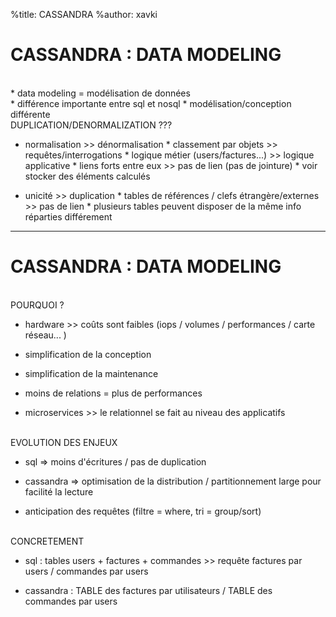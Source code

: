 %title: CASSANDRA
%author: xavki


# CASSANDRA : DATA MODELING


<br>
* data modeling = modélisation de données

<br>
* différence importante entre sql et nosql
		* modélisation/conception différente

<br>
DUPLICATION/DENORMALIZATION ???

* normalisation >> dénormalisation
		* classement par objets >> requêtes/interrogations
		* logique métier (users/factures...) >> logique applicative
		* liens forts entre eux >> pas de lien (pas de jointure)
		* voir stocker des éléments calculés

* unicité >> duplication
		* tables de références / clefs étrangère/externes >> pas de lien
		* plusieurs tables peuvent disposer de la même info réparties différement

-------------------------------------------------------------------------------------------

# CASSANDRA : DATA MODELING


<br>
POURQUOI ?

* hardware >> coûts sont faibles (iops / volumes / performances / carte réseau... )

* simplification de la conception

* simplification de la maintenance

* moins de relations = plus de performances

* microservices >> le relationnel se fait au niveau des applicatifs

<br>
EVOLUTION DES ENJEUX

* sql => moins d'écritures / pas de duplication 

* cassandra => optimisation de la distribution / partitionnement large pour facilité la lecture

* anticipation des requêtes (filtre = where, tri = group/sort)

<br>
CONCRETEMENT

* sql :  tables users + factures + commandes >> requête factures par users / commandes par users

* cassandra : TABLE des factures par utilisateurs / TABLE des commandes par users


